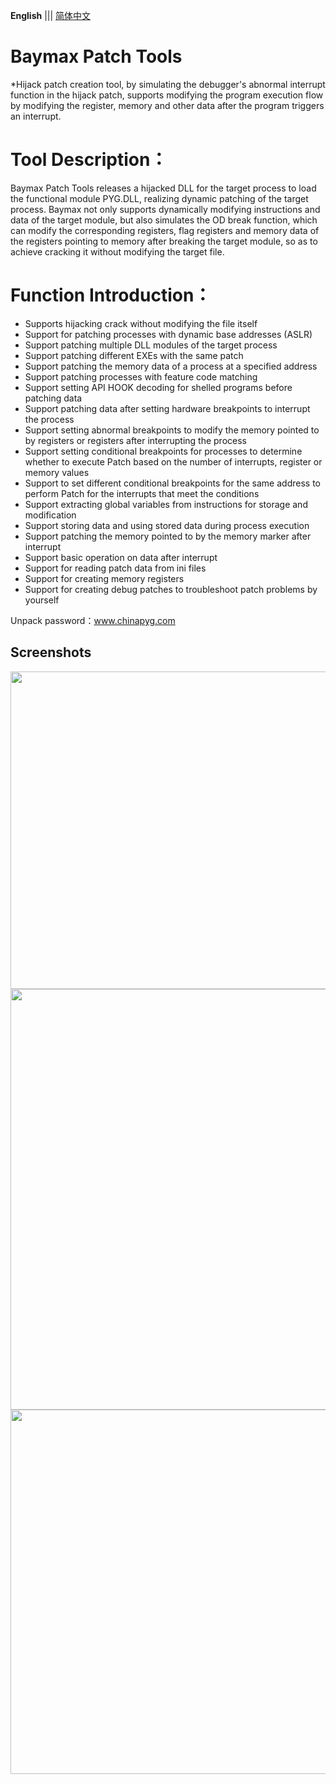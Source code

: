 __English__ ||| [简体中文](./README.md)
# Baymax Patch Tools​
*Hijack patch creation tool, by simulating the debugger's abnormal interrupt function in the hijack patch, supports modifying the program execution flow by modifying the register, memory and other data after the program triggers an interrupt.
# Tool Description：
Baymax Patch Tools releases a hijacked DLL for the target process to load the functional module PYG.DLL, realizing dynamic patching of the target process.
Baymax not only supports dynamically modifying instructions and data of the target module, but also simulates the OD break function, which can modify the corresponding registers, flag registers and memory data of the registers pointing to memory after breaking the target module, so as to achieve cracking it without modifying the target file.
# Function Introduction：

* Supports hijacking crack without modifying the file itself
* Support for patching processes with dynamic base addresses (ASLR)
* Support patching multiple DLL modules of the target process
* Support patching different EXEs with the same patch
* Support patching the memory data of a process at a specified address
* Support patching processes with feature code matching
* Support setting API HOOK decoding for shelled programs before patching data
* Support patching data after setting hardware breakpoints to interrupt the process
* Support setting abnormal breakpoints to modify the memory pointed to by registers or registers after interrupting the process
* Support setting conditional breakpoints for processes to determine whether to execute Patch based on the number of interrupts, register or memory values
* Support to set different conditional breakpoints for the same address to perform Patch for the interrupts that meet the conditions
* Support extracting global variables from instructions for storage and modification
* Support storing data and using stored data during process execution
* Support patching the memory pointed to by the memory marker after interrupt
* Support basic operation on data after interrupt
* Support for reading patch data from ini files
* Support for creating memory registers
* Support for creating debug patches to troubleshoot patch problems by yourself

Unpack password：www.chinapyg.com

## Screenshots

<img width="531" height="508" src="https://github.com/sicaril/Baymax-Patch-toOls/blob/main/pic/11.png"/>
<img width="537" height="673" src="https://github.com/sicaril/Baymax-Patch-toOls/blob/main/pic/12.png"/>
<img width="537" height="583" src="https://github.com/sicaril/Baymax-Patch-toOls/blob/main/pic/13.png"/>

